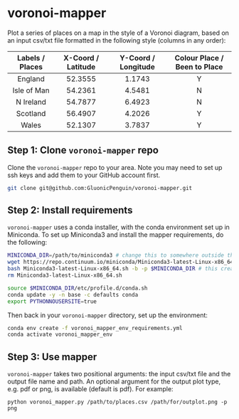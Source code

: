 # voronoi-mapper
Plot a series of places on a map in the style of a Voronoi diagram, based on an input csv/txt file formatted in the following style (columns in any order):

| Labels / Places | X-Coord / Latitude | Y-Coord / Longitude | Colour Place / Been to Place |
|:---------------:|:------------------:|:-------------------:|:----------------------------:|
|     England     |            52.3555 |              1.1743 |               Y              |
|   Isle of Man   |            54.2361 |              4.5481 |               N              |
|    N Ireland    |            54.7877 |              6.4923 |               N              |
|     Scotland    |            56.4907 |              4.2026 |               Y              |
|      Wales      |            52.1307 |              3.7837 |               Y              |

## Step 1: Clone `voronoi-mapper` repo
Clone the `voronoi-mapper` repo to your area. Note you may need to set up ssh keys and add them to your GitHub account first.

```bash
git clone git@github.com:GluonicPenguin/voronoi-mapper.git
```

## Step 2: Install requirements

`voronoi-mapper` uses a conda installer, with the conda environment set up in Miniconda. To set up Miniconda3 and install the mapper requirements, do the following:

```bash
MINICONDA_DIR=/path/to/miniconda3 # change this to somewhere outside the voronoi-mapper repo
wget https://repo.continuum.io/miniconda/Miniconda3-latest-Linux-x86_64.sh
bash Miniconda3-latest-Linux-x86_64.sh -b -p $MINICONDA_DIR # this creates the miniconda3 directory at the known /path/to
rm Miniconda3-latest-Linux-x86_64.sh

source $MINICONDA_DIR/etc/profile.d/conda.sh
conda update -y -n base -c defaults conda
export PYTHONNOUSERSITE=true
```

Then back in your `voronoi-mapper` directory, set up the environment:

```bash
conda env create -f voronoi_mapper_env_requirements.yml
conda activate voronoi_mapper_env
```

## Step 3: Use mapper

`voronoi-mapper` takes two positional arguments: the input csv/txt file and the output file name and path. An optional argument for the output plot type, e.g. pdf or png, is available (default is pdf). For example:

```
python voronoi_mapper.py /path/to/places.csv /path/for/outplot.png -p png
```




